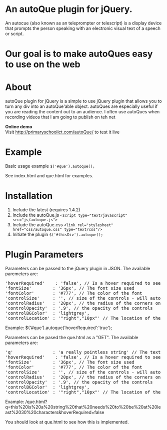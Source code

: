# An autoQue plugin for jQuery.  

An autocue (also known as an teleprompter or telescript) is a display device that prompts the person speaking with an electronic visual text of a speech or script. 

# Our goal is to make autoQues easy to use on the web

# About
autoQue plugin for jQuery is a simple to use jQuery plugin that allows you to turn any div into an autoQue'able object.  autoQues are especially useful if you are reading the content out to an audience.  I often use autoQues when recording videos that I am going to publish on teh net

**Online demo**<br>
Visit <http://primaryschoolict.com/autoQue/> to test it live

# Example

Basic usage example
<code>$('#que').autoque();</code>

See index.html and que.html for examples.

# Installation

1. Include the latest (requires 1.4.2)
2. Include the autoQue.js <code>&lt;script type="text/javascript" src="js/autoque.js"></script></code>
3. Include the autoQue.css <code>&lt;link rel="stylesheet" href="css/autoque.css" type="text/css"/></code>
4. Initiate the plugin <code>$('#thisDiv').autoque();</code>

# Plugin Parameters

Parameters can be passed to the jQuery plugin in JSON.  The available paremeters are:
<pre>
'hoverRequired'    : 'false', // Is a hover required to see the controls?
'fontSize'        : '36px', // The font size used
'fontColor'       : '#777', // The color of the font
'controlSize'     : '', // size of the controls - will auto resize
'controlRadius'   : '20px', // the radius of the corners on the controls
'controlOpacity'  : '.9', // the opacity of the controls
'controlBGColor'  : 'lightgrey',
'controlLocation' : '"right","10px"' // The location of the controls
</pre>

Example:  $('#que').autoque('hoverRequired':'true');

Parameters can be pased the que.html as a "GET".  The available parameters are:
<pre>
'q'               : 'a really pointless string' // The text string you want the autoQue to read out
'hoverRequired'    : 'false', // Is a hover required to see the controls?
'fontSize'        : '36px', // The font size used
'fontColor'       : '#777', // The color of the font
'controlSize'     : '', // size of the controls - will auto resize
'controlRadius'   : '20px', // the radius of the corners on the controls
'controlOpacity'  : '.9', // the opacity of the controls
'controlBGColor'  : 'lightgrey',
'controlLocation' : '"right","10px"' // The location of the controls
</pre>

Example: /que.html?q=this%20is%20a%20string%20that%20needs%20to%20be%20at%20least%2030%20characters&hoverRequired=false

You should look at que.html to see how this is implemented.


